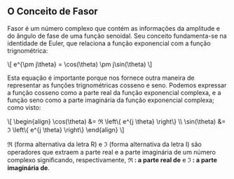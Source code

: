 ## O Conceito de Fasor

<div class="regular">

Fasor é um número complexo que contém as informações da amplitude e do ângulo de fase de uma função senoidal. Seu conceito fundamenta-se na identidade de Euler, que relaciona a função exponencial com a função trignométrica:

\\[
    e^{\pm j\theta} = \cos(\theta) \pm j\sin(\theta)
\\]

Esta equação é importante porque nos fornece outra maneira de representar as funções trignométricas cosseno e seno. Podemos expressar a função cosseno como a parte real da função exponencial complexa, e a função seno como a parte imaginária da função exponencial complexa; como visto:

\\[
\\begin{align}
    \\cos(\\theta) &= ℜ  \\left\\{ e^{j \\theta} \\right\\} \\\\
    \\sin(\\theta) &= ℑ  \\left\\{ e^{j \\theta} \\right\\}
\\end{align}
\\]

ℜ (forma alternativa da letra R) e ℑ (forma alternativa da letra I) são operadores que extraem a parte real e a parte imaginária de um número complexo significando, respectivamente, **ℜ : a parte real de** e **ℑ : a parte imaginária de**.

</div>
